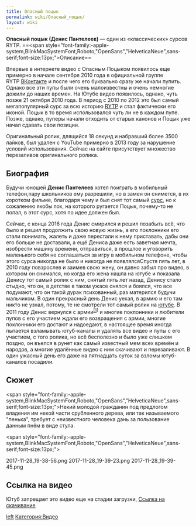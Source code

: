 ```yaml
---
title: Опасный поцык
permalink: wiki/Опасный_поцык/
layout: wiki
---
```


**Опасный поцык (Денис Пантелеев)** — один из «классических» сурсов
RYTP. ==\<span
style="font-family:-apple-system,BlinkMacSystemFont,Roboto,"OpenSans","HelveticaNeue",sans-serif;font-size:13px;"\>Описание</span>==

Впервые в интернете видео с Опасным Поцыком появилось еще примерно в
начале сентября 2010 года в официальной группе
RYTP [ВКонтакте](http://ru.youtubepoop.wikia.com/wiki/%D0%92%D0%9A%D0%BE%D0%BD%D1%82%D0%B0%D0%BA%D1%82%D0%B5) и
после чего его буквально сразу же начали пупить. Однако все эти пупы
были очень малоизвестны и очень немногие дожили до наших времен. На
Ютубе видео появилось, однако, чуть позже 21 октября 2010 года. В период
с 2010 по 2012 это был самый мегапопулярный сурс за всю
историю [RYTP](http://ru.youtubepoop.wikia.com/wiki/RYTP) и стал
фактически его иконой. Поцык в то время использовался чуть ли не в
каждом пупе. Позже, однако, пуперы начали отходить от старых канонов и
Поцык уже начал сдавать свои позиции.

Оригинальный ролик, длящийся 18 секунд и набравший более 3500 лайков,
был удален с YouTube примерно в 2013 году за нарушение условий
использования. Сейчас на сайте присутствует множество перезаливов
оригинального ролика.

## Биография

Будучи юношей **Денис Пантелеев** хотел поиграть в мобильный
телефон,пару школьников ему разрешили, но в замен он снимется, в их
коротком фильме, благодаря чему и был снят тот
самый [сурс](http://ru.youtubepoop.wikia.com/wiki/%D0%9E%D0%BF%D0%B0%D1%81%D0%BD%D1%8B%D0%B9_%D0%BF%D0%BE%D1%86%D1%8B%D0%BA_(%D1%81%D1%83%D1%80%D1%81)),
но к сожалению якобы лох, на которого ругается Поцык, почему-то не
попал, в этот сурс, хотя по идее должен был.

Сейчас, с конца 2016 года Денис смирился и решил позабыть всё, что было
и решил продолжить свою новую жизнь, а его поклонники его стали
понимать, жалеть и даже перестали к нему приставать, дабы они его больше
не доставали, а ещё Дениса даже есть заветная мечта, изобрести машину
времени, отправиться, в прошлое и уговорить маленького себя не
соглашаться за игру в мобильном телефоне, чтобы этого сурса никогда не
было и никогда не появлялсяСпустя пять лет, в 2010 году повзрослев и
заимев свою жену, он давно забыл про видео, в котором он снимался, но
когда его жена нашла на ютубе и показала Денису тот самый ролик с ним,
снятый пять лет назад, Денису стало стыдно, что он, в детстве в таком
ужасе снялся и боялся, что все подумают, что он такой дурак психованный,
раз матерился будучи мальчиком. В один прекрасный день Денис уехал, в
армию и его там никто не узнал, потому, те не смотрели тот самый ролик
на [ютубе](http://ru.youtubepoop.wikia.com/wiki/YouTube). В 2011 году
Денис вернулся с
армии<sup>[\[1](http://ru.youtubepoop.wikia.com/wiki/%D0%9E%D0%BF%D0%B0%D1%81%D0%BD%D1%8B%D0%B9_%D0%BF%D0%BE%D1%86%D1%8B%D0%BA#cite_note-0)\]</sup> и
многие поклонники и любители пупов с его участием ждали его возвращения
с армии, многие поклонники его достают и надоедают, в настоящее время
иногда пытается взламывать ютуб-каналы и удалять все видео и пупы с его
участием, с того ролика, но всё бесполезно и было уже слишком поздно, он
въелся в рунет как самый известный мем всех времён и народов, а многие
удалённые видео с ним скачивают и перезаливают. В один ужасный день его
даже на пятнадцать суток за взломы ютуб-каналов посадили.

## Сюжет

\<span
style="font-family:-apple-system,BlinkMacSystemFont,Roboto,"OpenSans","HelveticaNeue",sans-serif;font-size:13px;"\>Некий
молодой гражданин под предлогом владения им некой части срубленного
дерева, или так называемого "пенька", требует с неизвестного человека
дань за пользование данным пнём в виде
стула.</span><span style="font-size:13px;"> </span>

\<span
style="font-family:-apple-system,BlinkMacSystemFont,Roboto,"OpenSans","HelveticaNeue",sans-serif;font-size:13px;"\>

2017-11-28_19-38-56.png 2017-11-28_19-39-23.png 2017-11-28_19-39-45.png

</span>

## Ссылка на видео

Ютуб запрещает это видео еще на стадии загрузки, [Ссылка на
скачивание](https://yadi.sk/i/NjrYqMHw3Q8VFX)

[left](Файл:Блокировка_поцыка.jpg "wikilink")
[Категория:Видео](Категория:Видео "wikilink")
